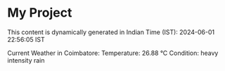 # My Project

This content is dynamically generated in Indian Time (IST): 2024-06-01 22:56:05 IST


Current Weather in Coimbatore:
Temperature: 26.88 °C
Condition: heavy intensity rain
